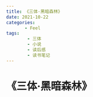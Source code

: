 ```yaml
---
title: 《三体·黑暗森林》
date: 2021-10-22
categories:
       - Feel
tags:
        - 三体
        - 小说
        - 读后感
        - 读书笔记
---
```


# 《三体·黑暗森林》
